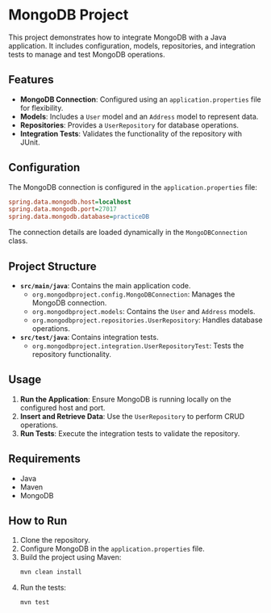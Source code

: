 # MongoDB Project

This project demonstrates how to integrate MongoDB with a Java application. It includes configuration, models, repositories, and integration tests to manage and test MongoDB operations.

## Features

- **MongoDB Connection**: Configured using an `application.properties` file for flexibility.
- **Models**: Includes a `User` model and an `Address` model to represent data.
- **Repositories**: Provides a `UserRepository` for database operations.
- **Integration Tests**: Validates the functionality of the repository with JUnit.

## Configuration

The MongoDB connection is configured in the `application.properties` file:

```ini
spring.data.mongodb.host=localhost
spring.data.mongodb.port=27017
spring.data.mongodb.database=practiceDB
```

The connection details are loaded dynamically in the `MongoDBConnection` class.

## Project Structure

- **`src/main/java`**: Contains the main application code.
    - `org.mongodbproject.config.MongoDBConnection`: Manages the MongoDB connection.
    - `org.mongodbproject.models`: Contains the `User` and `Address` models.
    - `org.mongodbproject.repositories.UserRepository`: Handles database operations.
- **`src/test/java`**: Contains integration tests.
    - `org.mongodbproject.integration.UserRepositoryTest`: Tests the repository functionality.

## Usage

1. **Run the Application**: Ensure MongoDB is running locally on the configured host and port.
2. **Insert and Retrieve Data**: Use the `UserRepository` to perform CRUD operations.
3. **Run Tests**: Execute the integration tests to validate the repository.

## Requirements

- Java
- Maven
- MongoDB

## How to Run

1. Clone the repository.
2. Configure MongoDB in the `application.properties` file.
3. Build the project using Maven:
   ```bash
   mvn clean install
   ```
4. Run the tests:
   ```bash
   mvn test
   ```